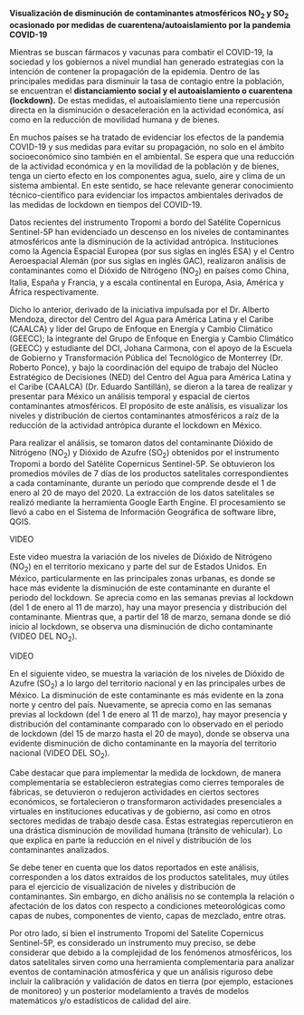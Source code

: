 **Visualización de disminución de contaminantes atmosféricos
NO<sub>2</sub> y SO<sub>2</sub> ocasionado por medidas de
cuarentena/autoaislamiento por la pandemia COVID-19**

Mientras se buscan fármacos y vacunas para combatir el COVID-19, la
sociedad y los gobiernos a nivel mundial han generado estrategias con la
intención de contener la propagación de la epidemia. Dentro de las
principales medidas para disminuir la tasa de contagio entre la
población, se encuentran el **distanciamiento social y el
autoaislamiento o cuarentena (lockdown).** De estas medidas, el
autoaislamiento tiene una repercusión directa en la disminución o
desaceleración en la actividad económica, así como en la reducción de
movilidad humana y de bienes.

En muchos países se ha tratado de evidenciar los efectos de la pandemia
COVID-19 y sus medidas para evitar su propagación, no solo en el ámbito
socioeconómico sino también en el ambiental. Se espera que una reducción
de la actividad económica y en la movilidad de la población y de bienes,
tenga un cierto efecto en los componentes agua, suelo, aire y clima de
un sistema ambiental. En este sentido, se hace relevante generar
conocimiento técnico-científico para evidenciar los impactos ambientales
derivados de las medidas de lockdown en tiempos del COVID-19.

Datos recientes del instrumento Tropomi a bordo del Satélite Copernicus
Sentinel-5P han evidenciado un descenso en los niveles de contaminantes
atmosféricos ante la disminución de la actividad antrópica.
Instituciones como la Agencia Espacial Europea (por sus siglas en inglés
ESA) y el Centro Aeroespacial Alemán (por sus siglas en inglés GAC),
realizaron análisis de contaminantes como el Dióxido de Nitrógeno
(NO<sub>2</sub>) en países como China, Italia, España y Francia, y a
escala continental en Europa, Asia, América y África respectivamente.

Dicho lo anterior, derivado de la iniciativa impulsada por el Dr.
Alberto Mendoza, director del Centro del Agua para América Latina y el
Caribe (CAALCA) y líder del Grupo de Enfoque en Energía y Cambio
Climático (GEECC); la integrante del Grupo de Enfoque en Energía y
Cambio Climático (GEECC) y estudiante del DCI, Johana Carmona, con el
apoyo de la Escuela de Gobierno y Transformación Pública del Tecnológico
de Monterrey (Dr. Roberto Ponce), y bajo la coordinación del equipo de
trabajo del Núcleo Estratégico de Decisiones (NED) del Centro del Agua
para América Latina y el Caribe (CAALCA) (Dr. Eduardo Santillán), se
dieron a la tarea de realizar y presentar para México un análisis
temporal y espacial de ciertos contaminantes atmosféricos. El propósito
de este análisis, es visualizar los niveles y distribución de ciertos
contaminantes atmosféricos a raíz de la reducción de la actividad
antrópica durante el lockdown en México.

Para realizar el análisis, se tomaron datos del contaminante Dióxido de
Nitrógeno (NO<sub>2</sub>) y Dióxido de Azufre (SO<sub>2</sub>)
obtenidos por el instrumento Tropomi a bordo del Satélite Copernicus
Sentinel-5P. Se obtuvieron los promedios móviles de 7 días de los
productos satelitales correspondientes a cada contaminante, durante un
periodo que comprende desde el 1 de enero al 20 de mayo del 2020. La
extracción de los datos satelitales se realizó mediante la herramienta
Google Earth Engine. El procesamiento se llevó a cabo en el Sistema de
Información Geográfica de software libre, QGIS.

VIDEO

Este video muestra la variación de los niveles de Dióxido de Nitrógeno
(NO<sub>2</sub>) en el territorio mexicano y parte del sur de Estados
Unidos. En México, particularmente en las principales zonas urbanas, es
donde se hace más evidente la disminución de este contaminante en
durante el periodo del lockdown. Se aprecia como en las semanas previas
al lockdown (del 1 de enero al 11 de marzo), hay una mayor presencia y
distribución del contaminante. Mientras que, a partir del 18 de marzo,
semana donde se dió inicio al lockdown, se observa una disminución de
dicho contaminante (VIDEO DEL NO<sub>2</sub>).

VIDEO

En el siguiente video, se muestra la variación de los niveles de Dióxido
de Azufre (SO<sub>2</sub>) a lo largo del territorio nacional y en las
principales urbes de México. La disminución de este contaminante es más
evidente en la zona norte y centro del país. Nuevamente, se aprecia como
en las semanas previas al lockdown (del 1 de enero al 11 de marzo), hay
mayor presencia y distribución del contaminante comparado con lo
observado en el periodo de lockdown (del 15 de marzo hasta el 20 de
mayo), donde se observa una evidente disminución de dicho contaminante
en la mayoría del territorio nacional (VIDEO DEL SO<sub>2</sub>).

Cabe destacar que para implementar la medida de lockdown, de manera
complementaria se establecieron estrategias como cierres temporales de
fábricas, se detuvieron o redujeron actividades en ciertos sectores
económicos, se fortalecieron o transformaron actividades presenciales a
virtuales en instituciones educativas y de gobierno, así como en otros
sectores medidas de trabajo desde casa. Estas estrategias repercutieron
en una drástica disminución de movilidad humana (tránsito de vehicular).
Lo que explica en parte la reducción en el nivel y distribución de los
contaminantes analizados.

Se debe tener en cuenta que los datos reportados en este análisis,
corresponden a los datos extraídos de los productos satelitales, muy
útiles para el ejercicio de visualización de niveles y distribución de
contaminantes. Sin embargo, en dicho análisis no se contempla la
relación o afectación de los datos con respecto a condiciones
meteorológicas como capas de nubes, componentes de viento, capas de
mezclado, entre otras.

Por otro lado, si bien el instrumento Tropomi del Satelite Copernicus
Sentinel-5P, es considerado un instrumento muy preciso, se debe
considerar que debido a la complejidad de los fenómenos atmosféricos,
los datos satelitales sirven como una herramienta complementaria para
analizar eventos de contaminación atmosférica y que un análisis riguroso
debe incluir la calibración y validación de datos en tierra (por
ejemplo, estaciones de monitoreo) y un posterior modelamiento a través
de modelos matemáticos y/o estadísticos de calidad del aire.
